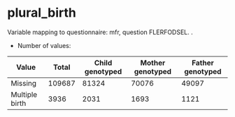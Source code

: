 # plural_birth
Variable mapping to questionnaire: mfr, question FLERFODSEL.
.
- Number of values:

| Value | Total | Child genotyped | Mother genotyped | Father genotyped |
| ----- | ----- | --------------- | ---------------- | ---------------- |
| Missing | 109687 | 81324 | 70076 | 49097 |
| Multiple birth | 3936 | 2031 | 1693 |1121 |



